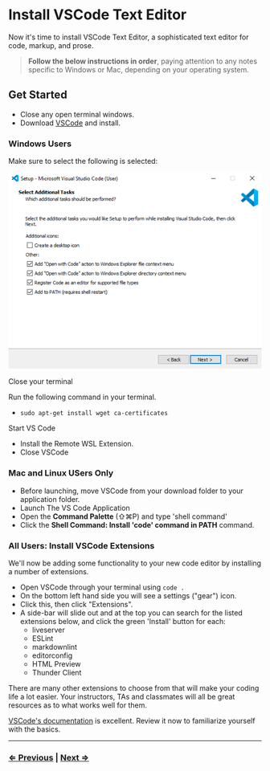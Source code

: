 # Install VSCode Text Editor

Now it's time to install VSCode Text Editor, a sophisticated text editor for code, markup, and prose.

> **Follow the below instructions in order**, paying attention to any notes specific to Windows or Mac, depending on your operating system.

## Get Started

- Close any open terminal windows.
- Download [VSCode](https://code.visualstudio.com/download) and install.

### Windows Users

Make sure to select the following is selected:

![VSCode](vscode.png)

Close your terminal

Run the following command in your terminal.

- `sudo apt-get install wget ca-certificates`

Start VS Code

- Install the Remote WSL Extension.
- Close VSCode

### Mac and Linux USers Only

- Before launching, move VSCode from your download folder to your application folder.
- Launch The VS Code Application  
- Open the **Command Palette** (⇧⌘P) and type 'shell command'
- Click the **Shell Command: Install 'code' command in PATH** command.

### All Users: Install VSCode Extensions

We'll now be adding some functionality to your new code editor by installing a number of extensions. 

- Open VSCode through your terminal using `code .`
- On the bottom left hand side you will see a settings ("gear") icon. 
- Click this, then click "Extensions".
- A side-bar will slide out and at the top you can search for the listed extensions below, and click the green 'Install' button for each:
  - liveserver
  - ESLint
  - markdownlint
  - editorconfig
  - HTML Preview
  - Thunder Client

There are many other extensions to choose from that will make your coding life a lot easier. Your instructors, TAs and classmates will all be great resources as to what works well for them.

[VSCode's documentation](https://code.visualstudio.com/docs) is excellent. Review it now to familiarize yourself with the basics.

---

### [⇐ Previous](./9-eslint.md) | [Next ⇒](./11-verify.md)
